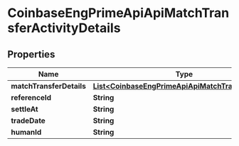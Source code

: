 
# CoinbaseEngPrimeApiApiMatchTransferActivityDetails

## Properties
Name | Type | Description | Notes
------------ | ------------- | ------------- | -------------
**matchTransferDetails** | [**List&lt;CoinbaseEngPrimeApiApiMatchTransferDetail&gt;**](CoinbaseEngPrimeApiApiMatchTransferDetail.md) |  | 
**referenceId** | **String** |  |  [optional]
**settleAt** | **String** |  |  [optional]
**tradeDate** | **String** |  |  [optional]
**humanId** | **String** |  |  [optional]



